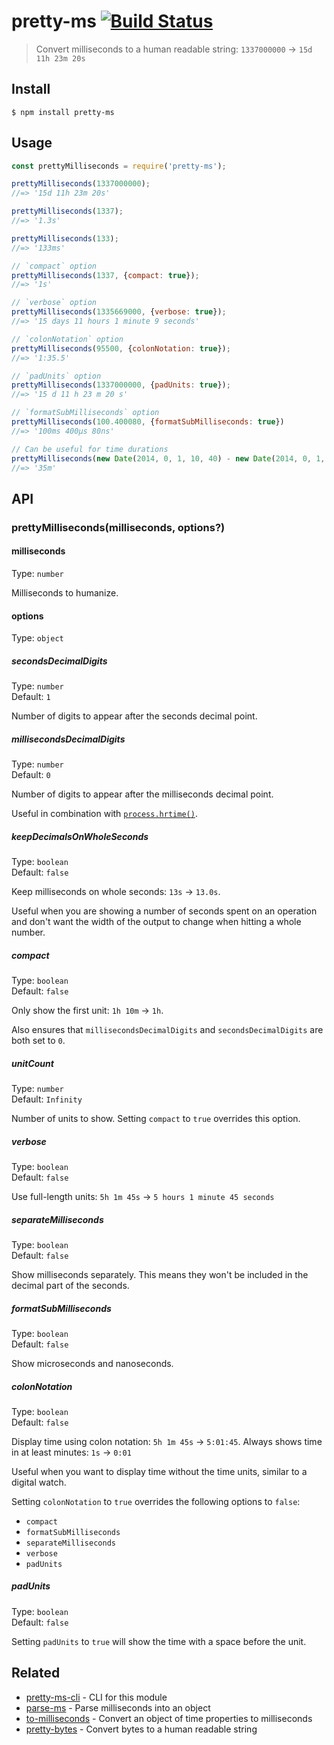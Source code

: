 # pretty-ms [![Build Status](https://travis-ci.org/sindresorhus/pretty-ms.svg?branch=master)](https://travis-ci.org/sindresorhus/pretty-ms)

> Convert milliseconds to a human readable string: `1337000000` → `15d 11h 23m 20s`

## Install

```
$ npm install pretty-ms
```

## Usage

```js
const prettyMilliseconds = require('pretty-ms');

prettyMilliseconds(1337000000);
//=> '15d 11h 23m 20s'

prettyMilliseconds(1337);
//=> '1.3s'

prettyMilliseconds(133);
//=> '133ms'

// `compact` option
prettyMilliseconds(1337, {compact: true});
//=> '1s'

// `verbose` option
prettyMilliseconds(1335669000, {verbose: true});
//=> '15 days 11 hours 1 minute 9 seconds'

// `colonNotation` option
prettyMilliseconds(95500, {colonNotation: true});
//=> '1:35.5'

// `padUnits` option
prettyMilliseconds(1337000000, {padUnits: true});
//=> '15 d 11 h 23 m 20 s'

// `formatSubMilliseconds` option
prettyMilliseconds(100.400080, {formatSubMilliseconds: true})
//=> '100ms 400µs 80ns'

// Can be useful for time durations
prettyMilliseconds(new Date(2014, 0, 1, 10, 40) - new Date(2014, 0, 1, 10, 5))
//=> '35m'
```

## API

### prettyMilliseconds(milliseconds, options?)

#### milliseconds

Type: `number`

Milliseconds to humanize.

#### options

Type: `object`

##### secondsDecimalDigits

Type: `number`\
Default: `1`

Number of digits to appear after the seconds decimal point.

##### millisecondsDecimalDigits

Type: `number`\
Default: `0`

Number of digits to appear after the milliseconds decimal point.

Useful in combination with [`process.hrtime()`](https://nodejs.org/api/process.html#process_process_hrtime).

##### keepDecimalsOnWholeSeconds

Type: `boolean`\
Default: `false`

Keep milliseconds on whole seconds: `13s` → `13.0s`.

Useful when you are showing a number of seconds spent on an operation and don't want the width of the output to change when hitting a whole number.

##### compact

Type: `boolean`\
Default: `false`

Only show the first unit: `1h 10m` → `1h`.

Also ensures that `millisecondsDecimalDigits` and `secondsDecimalDigits` are both set to `0`.

##### unitCount

Type: `number`\
Default: `Infinity`

Number of units to show. Setting `compact` to `true` overrides this option.

##### verbose

Type: `boolean`\
Default: `false`

Use full-length units: `5h 1m 45s` → `5 hours 1 minute 45 seconds`

##### separateMilliseconds

Type: `boolean`\
Default: `false`

Show milliseconds separately. This means they won't be included in the decimal part of the seconds.

##### formatSubMilliseconds

Type: `boolean`\
Default: `false`

Show microseconds and nanoseconds.

##### colonNotation

Type: `boolean`\
Default: `false`

Display time using colon notation: `5h 1m 45s` → `5:01:45`. Always shows time in at least minutes: `1s` → `0:01`

Useful when you want to display time without the time units, similar to a digital watch.

Setting `colonNotation` to `true` overrides the following options to `false`:
- `compact`
- `formatSubMilliseconds`
- `separateMilliseconds`
- `verbose`
- `padUnits`

##### padUnits

Type: `boolean`\
Default: `false`

Setting `padUnits` to `true` will show the time with a space before the unit.

## Related

- [pretty-ms-cli](https://github.com/sindresorhus/pretty-ms-cli) - CLI for this module
- [parse-ms](https://github.com/sindresorhus/parse-ms) - Parse milliseconds into an object
- [to-milliseconds](https://github.com/sindresorhus/to-milliseconds) - Convert an object of time properties to milliseconds
- [pretty-bytes](https://github.com/sindresorhus/pretty-bytes) - Convert bytes to a human readable string

